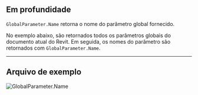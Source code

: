 ## Em profundidade
`GlobalParameter.Name` retorna o nome do parâmetro global fornecido.

No exemplo abaixo, são retornados todos os parâmetros globais do documento atual do Revit. Em seguida, os nomes do parâmetro são retornados com `GlobalParameter.Name`.
___
## Arquivo de exemplo

![GlobalParameter.Name](./Revit.Elements.GlobalParameter.Name_img.jpg)
